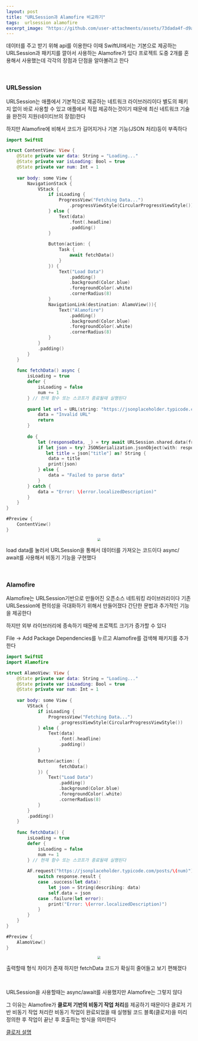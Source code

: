 ```yaml
---
layout: post
title: "URLSession과 Alamofire 비교하기"
tags:  urlsession alamofire
excerpt_image: "https://github.com/user-attachments/assets/73dada4f-d9ac-498c-87fa-b9d49ee19edd"
---
```


 데이터를 주고 받기 위해  api를 이용한다 이때 SwiftUI에서는 기본으로 제공하는 URLSession과 패키지를 깔아서 사용하는 Alamofire가 있다 프로젝트 도중 2개를 혼용해서 사용했는데 각각의 장점과 단점을 알아볼려고 한다

&nbsp;

### URLSession

URLSession는 애플에서 기본적으로 제공하는 네트워크 라이브러리이다 별도의 패키지 없이 바로 사용할 수 있고 애플에서 직접 제공하는것이기 때문에 최신 네트워크 기술을 완전히 지원(네이티브의 장점)한다

하지만 Alamofire에 비해서 코드가 길어지거나 기본 기능(JSON 처리)등이 부족하다

``` swift
import SwiftUI

struct ContentView: View {
    @State private var data: String = "Loading..."
    @State private var isLoading: Bool = true
    @State private var num: Int = 1
    
    var body: some View {
        NavigationStack {
            VStack {
                if isLoading {
                    ProgressView("Fetching Data...")
                        .progressViewStyle(CircularProgressViewStyle())
                } else {
                    Text(data)
                        .font(.headline)
                        .padding()
                }
                
                Button(action: {
                    Task {
                        await fetchData()
                    }
                }) {
                    Text("Load Data")
                        .padding()
                        .background(Color.blue)
                        .foregroundColor(.white)
                        .cornerRadius(8)
                }
                NavigationLink(destination: AlamoView()){
                    Text("Alamofire")
                        .padding()
                        .background(Color.blue)
                        .foregroundColor(.white)
                        .cornerRadius(8)
                }
            }
            .padding()
        }
    }
    
    func fetchData() async {
        isLoading = true
        defer {
            isLoading = false
            num += 1
        } // 현재 함수 또는 스코프가 종료될때 실행된다
        
        guard let url = URL(string: "https://jsonplaceholder.typicode.com/posts/\(num)") else {
            data = "Invalid URL"
            return
        }
        
        do {
            let (responseData, _) = try await URLSession.shared.data(from: url)
            if let json = try? JSONSerialization.jsonObject(with: responseData, options: []) as? [String: Any],
               let title = json["title"] as? String {
                data = title
                print(json)
            } else {
                data = "Failed to parse data"
            }
        } catch {
            data = "Error: \(error.localizedDescription)"
        }
    }
}

#Preview {
    ContentView()
}
```

<center>
<img src="https://github.com/user-attachments/assets/73dada4f-d9ac-498c-87fa-b9d49ee19edd" style="zoom:50%;">
</center>

load data를 눌러서 URLSession을 통해서 데이터를 가져오는 코드이다 async/ await를 사용해서 비동기 기능을 구현했다

&nbsp;

### Alamofire

Alamofire는 URLSession기반으로 만들어진 오픈소스 네트워킹 라이브러리이다 기존 URLSession에 편의성을 극대화하기 위해서 만들어졌다 간단한 문법과 추가적인 기능을 제공한다

하지만 외부 라이브러리에 종속하기 때문에 프로젝트 크기가 증가할 수 있다

File -> Add Package Dependencies를 누르고 Alamofire를 검색해 패키지를 추가한다

``` swift
import SwiftUI
import Alamofire

struct AlamoView: View {
    @State private var data: String = "Loading..."
    @State private var isLoading: Bool = true
    @State private var num: Int = 1
    
    var body: some View {
        VStack {
            if isLoading {
                ProgressView("Fetching Data...")
                    .progressViewStyle(CircularProgressViewStyle())
            } else {
                Text(data)
                    .font(.headline)
                    .padding()
            }
            
            Button(action: {
                    fetchData()
            }) {
                Text("Load Data")
                    .padding()
                    .background(Color.blue)
                    .foregroundColor(.white)
                    .cornerRadius(8)
            }
        }
        .padding()
    }
    
    func fetchData() {
        isLoading = true
        defer {
            isLoading = false
            num += 1
        } // 현재 함수 또는 스코프가 종료될때 실행된다
        
        AF.request("https://jsonplaceholder.typicode.com/posts/\(num)").responseJSON { response in
            switch response.result {
            case .success(let data):
                let json = String(describing: data)
                self.data = json
            case .failure(let error):
                print("Error: \(error.localizedDescription)")
            }
        }
    }
}

#Preview {
    AlamoView()
}
```

<center>
<img src="https://github.com/user-attachments/assets/68fcbd1d-f8f5-4cb2-bd02-cda4541523ab" style="zoom:50%;">
</center>

출력할때 형식 차이가 존재 하지만 fetchData 코드가 확실히 줄어들고 보기 편해졌다

&nbsp;

URLSession을 사용할때는 async/await를 사용했지만 Alamofire는 그렇지 않다

그 이유는 Alamofire가 **클로저 기반의 비동기 작업 처리**를  제공하기 때문이다 클로저 기반 비동기 작업 처리란 비동기 작업이 완료되었을 때 실행될 코드 블록(클로저)을 미리 정의한 후 작업이 끝난 후 호출하는 방식을 의미한다

 [클로저 설명](https://minnnning.github.io/swift/2024/07/02/스위프트-함수-메서드-클로저.html)

